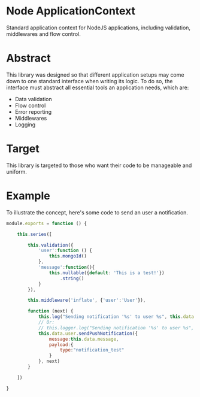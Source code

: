 Node ApplicationContext
=======================
Standard application context for NodeJS applications, including validation, middlewares and flow control.

Abstract
========
This library was designed so that different application setups may come down to one standard interface when writing its logic. To do so, the interface must abstract all essential tools an application needs, which are:
  - Data validation
  - Flow control
  - Error reporting
  - Middlewares
  - Logging


Target
======
This library is targeted to those who want their code to be manageable and uniform.


Example
=======
To illustrate the concept, here's some code to send an user a notification.

```javascript
module.exports = function () {

    this.series([

        this.validation({
            'user':function () {
                this.mongoId()
            },
            'message':function(){
                this.nullable({default: 'This is a test!'})
                    .string()
            }
        }),

        this.middleware('inflate', {'user':'User'}),

        function (next) {
            this.log("Sending notification '%s' to user %s", this.data.message, this.data.user);
            // Or:
            // this.logger.log("Sending notification '%s' to user %s", data.message, data.user);
            this.data.user.sendPushNotification({
                message:this.data.message,
                payload:{
                    type:"notification_test"
                }
            }, next)
        }

    ])

}
```
